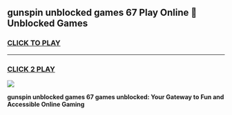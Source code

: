 
## gunspin unblocked games 67 Play Online 👋 Unblocked Games
<h3>
<a href="https://premium.freeplayer.one?title=gunspin_unblocked_games_67&ref=19F">CLICK TO PLAY</a></h3>
<hr>

<h3>
<a href="https://premium.freeplayer.one?title=gunspin_unblocked_games_67&ref=19F">CLICK 2 PLAY</a>
  
</h3>

<a href="https://premium.freeplayer.one?title=gunspin_unblocked_games_67&ref=19F"><img src="https://clearcache.store/games.png"></a>


**gunspin unblocked games 67 games unblocked: Your Gateway to Fun and Accessible Online Gaming**
